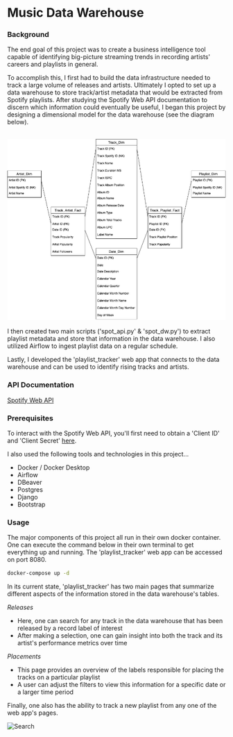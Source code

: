 # Music Data Warehouse

### Background

The end goal of this project was to create a business intelligence tool capable of identifying big-picture streaming trends 
in recording artists' careers and playlists in general. 

To accomplish this, I first had to build the data infrastructure
needed to track a large volume of releases and artists. Ultimately I opted to set up a data warehouse to store track/artist metadata 
that would be extracted from Spotify playlists. After studying the Spotify Web API documentation to discern which information 
could eventually be useful, I began this project by designing a dimensional model for the data warehouse (see the diagram below). 
<br>
<br>

![Search](data_model.png)

I then created two main scripts ('spot_api.py' & 'spot_dw.py') to extract playlist metadata and store that information in the 
data warehouse. I also utilized Airflow to ingest playlist data on a regular schedule.

Lastly, I developed the 'playlist_tracker' web app that connects to the data warehouse and can be used to identify rising tracks and artists. 

### API Documentation

[Spotify Web API](https://developer.spotify.com/documentation/web-api)

### Prerequisites

To interact with the Spotify Web API, you'll first need to obtain a 'Client ID' and 'Client Secret' [here](https://developer.spotify.com/documentation/web-api/tutorials/getting-started).

I also used the following tools and technologies in this project...

- Docker / Docker Desktop
- Airflow
- DBeaver
- Postgres
- Django
- Bootstrap

### Usage

The major components of this project all run in their own docker container. One can execute the command below in their own terminal to get 
everything up and running. The 'playlist_tracker' web app can be accessed on port 8080.

  ```sh
  docker-compose up -d
  ```

In its current state, 'playlist_tracker' has two main pages that summarize different aspects of the information stored 
in the data warehouse's tables. 

*Releases*
- Here, one can search for any track in the data warehouse that has been released by a record label of interest
- After making a selection, one can gain insight into both the track and its artist's performance metrics over time

*Placements*
- This page provides an overview of the labels responsible for placing the tracks on a particular playlist
- A user can adjust the filters to view this information for a specific date or a larger time period

Finally, one also has the ability to track a new playlist from any one of the web app's pages.

![Search](playlist_tracker/static/images/readme.png)